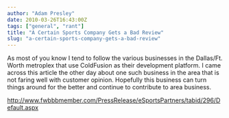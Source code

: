 ```yaml
---
author: "Adam Presley"
date: 2010-03-26T16:43:00Z
tags: ["general", "rant"]
title: "A Certain Sports Company Gets a Bad Review"
slug: "a-certain-sports-company-gets-a-bad-review"
---
```


As most of you know I tend to follow the various businesses in the
Dallas/Ft. Worth metroplex that use ColdFusion as their development
platform. I came across this article the other day about one such
business in the area that is not faring well with customer opinion.
Hopefully this business can turn things around for the better and
continue to contribute to area business.

<http://www.fwbbbmember.com/PressRelease/eSportsPartners/tabid/296/Default.aspx>
